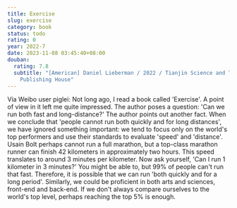 ```yaml
---
title: Exercise
slug: exercise
category: book
status: todo
rating: 0
year: 2022-7
date: 2023-11-08 03:45:40+08:00
douban:
  rating: 7.8
  subtitle: "[American] Daniel Lieberman / 2022 / Tianjin Science and Technology
    Publishing House"
---
```


Via Weibo user piglei: Not long ago, I read a book called 'Exercise'. A point of view in it left me quite impressed. The author poses a question: 'Can we run both fast and long-distance?' The author points out another fact. When we conclude that 'people cannot run both quickly and for long distances', we have ignored something important: we tend to focus only on the world's top performers and use their standards to evaluate 'speed' and 'distance'. Usain Bolt perhaps cannot run a full marathon, but a top-class marathon runner can finish 42 kilometers in approximately two hours. This speed translates to around 3 minutes per kilometer. Now ask yourself, 'Can I run 1 kilometer in 3 minutes?' You might be able to, but 99% of people can't run that fast. Therefore, it is possible that we can run 'both quickly and for a long period'. Similarly, we could be proficient in both arts and sciences, front-end and back-end. If we don't always compare ourselves to the world's top level, perhaps reaching the top 5% is enough.
